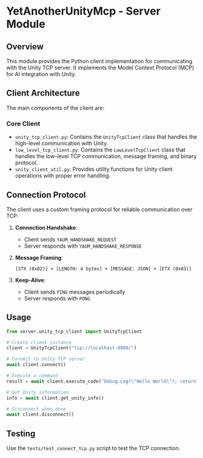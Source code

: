 # YetAnotherUnityMcp - Server Module

## Overview
This module provides the Python client implementation for communicating with the Unity TCP server. It implements the Model Context Protocol (MCP) for AI integration with Unity.

## Client Architecture
The main components of the client are:

### Core Client
- `unity_tcp_client.py`: Contains the `UnityTcpClient` class that handles the high-level communication with Unity.
- `low_level_tcp_client.py`: Contains the `LowLevelTcpClient` class that handles the low-level TCP communication, message framing, and binary protocol.
- `unity_client_util.py`: Provides utility functions for Unity client operations with proper error handling.

## Connection Protocol
The client uses a custom framing protocol for reliable communication over TCP:

1. **Connection Handshake**:
   - Client sends `YAUM_HANDSHAKE_REQUEST`
   - Server responds with `YAUM_HANDSHAKE_RESPONSE`

2. **Message Framing**:
   ```
   [STX (0x02)] + [LENGTH: 4 bytes] + [MESSAGE: JSON] + [ETX (0x03)]
   ```

3. **Keep-Alive**:
   - Client sends `PING` messages periodically
   - Server responds with `PONG`

## Usage

```python
from server.unity_tcp_client import UnityTcpClient

# Create client instance
client = UnityTcpClient("tcp://localhost:8080/")

# Connect to Unity TCP server
await client.connect()

# Execute a command
result = await client.execute_code("Debug.Log(\"Hello World\"); return 42;")

# Get Unity information
info = await client.get_unity_info()

# Disconnect when done
await client.disconnect()
```

## Testing
Use the `tests/test_connect_tcp.py` script to test the TCP connection.